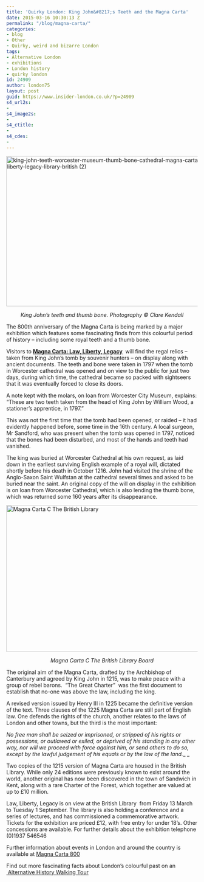 ```yaml
---
title: 'Quirky London: King John&#8217;s Teeth and the Magna Carta'
date: 2015-03-16 10:30:13 Z
permalink: "/blog/magna-carta/"
categories:
- blog
- Other
- Quirky, weird and bizarre London
tags:
- Alternative London
- exhibitions
- London history
- quirky london
id: 24909
author: london75
layout: post
guid: https://www.insider-london.co.uk/?p=24909
s4_url2s:
- 
s4_image2s:
- 
s4_ctitle:
- 
s4_cdes:
- 
---
```


[<img class="aligncenter wp-image-24911 size-full" src="/wp-content/uploads/2015/03/king-john-teeth-worcester-museum-thumb-bone-cathedral-magna-carta-law-liberty-legacy-library-british-2.jpg" alt="king-john-teeth-worcester-museum-thumb-bone-cathedral-magna-carta-law-liberty-legacy-library-british (2)" width="569" height="395" />](/wp-content/uploads/2015/03/king-john-teeth-worcester-museum-thumb-bone-cathedral-magna-carta-law-liberty-legacy-library-british-2.jpg)

<p style="text-align: center;">
  <em>King John&#8217;s teeth and thumb bone. Photography © Clare Kendall</em>
</p>

The 800th anniversary of the Magna Carta is being marked by a major exhibition which features some fascinating finds from this colourful period of history – including some royal teeth and a thumb bone.

Visitors to [**Magna Carta: Law, Liberty, Legacy**](http://www.bl.uk/events/magna-carta--law-liberty-legacy)  will find the regal relics &#8211; taken from King John’s tomb by souvenir hunters &#8211; on display along with ancient documents. The teeth and bone were taken in 1797 when the tomb in Worcester cathedral was opened and on view to the public for just two days, during which time, the cathedral became so packed with sightseers that it was eventually forced to close its doors.

A note kept with the molars, on loan from Worcester City Museum, explains: “These are two teeth taken from the head of King John by William Wood, a stationer’s apprentice, in 1797.”

This was not the first time that the tomb had been opened, or raided – it had evidently happened before, some time in the 16th century. A local surgeon, Mr Sandford, who was present when the tomb was opened in 1797, noticed that the bones had been disturbed, and most of the hands and teeth had vanished.

The king was buried at Worcester Cathedral at his own request, as laid down in the earliest surviving English example of a royal will, dictated shortly before his death in October 1216. John had visited the shrine of the Anglo-Saxon Saint Wulfstan at the cathedral several times and asked to be buried near the saint. An original copy of the will on display in the exhibition is on loan from Worcester Cathedral, which is also lending the thumb bone, which was returned some 160 years after its disappearance.

[<img class="aligncenter wp-image-24912" src="/wp-content/uploads/2015/03/MagnaCartacTheBritishLibraryBoard.jpg" alt="Magna Carta C The British Library" width="569" height="386" />](/wp-content/uploads/2015/03/MagnaCartacTheBritishLibraryBoard.jpg)

<p style="text-align: center;">
  <em>Magna Carta C The British Library Board</em>
</p>

The original aim of the Magna Carta, drafted by the Archbishop of Canterbury and agreed by King John in 1215, was to make peace with a group of rebel barons.  “The Great Charter”  was the first document to establish that no-one was above the law, including the king.

A revised version issued by Henry III in 1225 became the definitive version of the text. Three clauses of the 1225 Magna Carta are still part of English law. One defends the rights of the church, another relates to the laws of London and other towns, but the third is the most important:

_No free man shall be seized or imprisoned, or stripped of his rights or possessions, or outlawed or exiled, or deprived of his standing in any other way, nor will we proceed with force against him, or send others to do so, except by the lawful judgement of his equals or by the law of the land.__ _

Two copies of the 1215 version of Magna Carta are housed in the British Library. While only 24 editions were previously known to exist around the world, another original has now been discovered in the town of Sandwich in Kent, along with a rare Charter of the Forest, which together are valued at up to £10 million.

Law, Liberty, Legacy is on view at the British Library  from Friday 13 March to Tuesday 1 September. The library is also holding a conference and a series of lectures, and has commissioned a commemorative artwork. Tickets for the exhibition are priced £12, with free entry for under 18’s. Other concessions are available. For further details about the exhibition telephone (0)1937 546546

Further information about events in London and around the country is available at [Magna Carta 800](http://magnacarta800th.com/ "Magna Carta 800")

Find out more fascinating facts about London’s colourful past on an [ Alternative History Walking Tour](https://www.insider-london.co.uk/tours/ "Alternative History Walking Tour")
